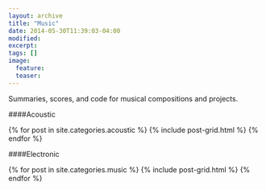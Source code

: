 ```yaml
---
layout: archive
title: "Music"
date: 2014-05-30T11:39:03-04:00
modified:
excerpt: 
tags: []
image:
  feature:
  teaser:
---
```


Summaries, scores, and code for musical compositions and projects.



####Acoustic
<div class="tiles">
{% for post in site.categories.acoustic %}
  {% include post-grid.html %}
{% endfor %}
</div><!-- /.tiles --><P>

####Electronic
<div class="tiles">
{% for post in site.categories.music %}
  {% include post-grid.html %}
{% endfor %}
</div><!-- /.tiles -->
